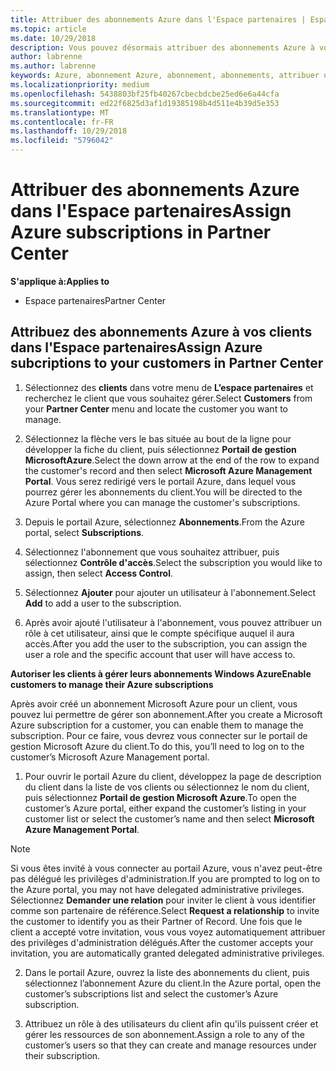 ```yaml
---
title: Attribuer des abonnements Azure dans l'Espace partenaires | Espace partenaires
ms.topic: article
ms.date: 10/29/2018
description: Vous pouvez désormais attribuer des abonnements Azure à vos clients dans l'Espace partenaires. Vous pouvez leur permettre de gérer leurs propres abonnements.
author: labrenne
ms.author: labrenne
keywords: Azure, abonnement Azure, abonnement, abonnements, attribuer un abonnement, gérer un abonnement Azure
ms.localizationpriority: medium
ms.openlocfilehash: 5438803bf25fb40267cbecbdcbe25ed6e6a44cfa
ms.sourcegitcommit: ed22f6825d3af1d19385198b4d511e4b39d5e353
ms.translationtype: MT
ms.contentlocale: fr-FR
ms.lasthandoff: 10/29/2018
ms.locfileid: "5796042"
---
```

# <a name="assign-azure-subscriptions-in-partner-center"></a><span data-ttu-id="d9585-104">Attribuer des abonnements Azure dans l'Espace partenaires</span><span class="sxs-lookup"><span data-stu-id="d9585-104">Assign Azure subscriptions in Partner Center</span></span>

**<span data-ttu-id="d9585-105">S'applique à:</span><span class="sxs-lookup"><span data-stu-id="d9585-105">Applies to</span></span>**

-  <span data-ttu-id="d9585-106">Espace partenaires</span><span class="sxs-lookup"><span data-stu-id="d9585-106">Partner Center</span></span>
 
## <a name="assign-azure-subcriptions-to-your-customers-in-partner-center"></a><span data-ttu-id="d9585-107">Attribuez des abonnements Azure à vos clients dans l'Espace partenaires</span><span class="sxs-lookup"><span data-stu-id="d9585-107">Assign Azure subcriptions to your customers in Partner Center</span></span>

1. <span data-ttu-id="d9585-108">Sélectionnez des **clients** dans votre menu de **L’espace partenaires** et recherchez le client que vous souhaitez gérer.</span><span class="sxs-lookup"><span data-stu-id="d9585-108">Select **Customers** from your **Partner Center** menu and locate the customer you want to manage.</span></span>

2.  <span data-ttu-id="d9585-109">Sélectionnez la flèche vers le bas située au bout de la ligne pour développer la fiche du client, puis sélectionnez **Portail de gestion MicrosoftAzure**.</span><span class="sxs-lookup"><span data-stu-id="d9585-109">Select the down arrow at the end of the row to expand the customer's record and then select **Microsoft Azure Management Portal**.</span></span> <span data-ttu-id="d9585-110">Vous serez redirigé vers le portail Azure, dans lequel vous pourrez gérer les abonnements du client.</span><span class="sxs-lookup"><span data-stu-id="d9585-110">You will be directed to the Azure Portal where you can manage the customer's subscriptions.</span></span> 

4. <span data-ttu-id="d9585-111">Depuis le portail Azure, sélectionnez **Abonnements**.</span><span class="sxs-lookup"><span data-stu-id="d9585-111">From the Azure portal, select **Subscriptions**.</span></span>

5. <span data-ttu-id="d9585-112">Sélectionnez l'abonnement que vous souhaitez attribuer, puis sélectionnez **Contrôle d'accès**.</span><span class="sxs-lookup"><span data-stu-id="d9585-112">Select the subscription you would like to assign, then select **Access Control**.</span></span>

6. <span data-ttu-id="d9585-113">Sélectionnez **Ajouter** pour ajouter un utilisateur à l'abonnement.</span><span class="sxs-lookup"><span data-stu-id="d9585-113">Select **Add** to add a user to the subscription.</span></span> 

7. <span data-ttu-id="d9585-114">Après avoir ajouté l'utilisateur à l'abonnement, vous pouvez attribuer un rôle à cet utilisateur, ainsi que le compte spécifique auquel il aura accès.</span><span class="sxs-lookup"><span data-stu-id="d9585-114">After you add the user to the subscription, you can assign the user a role and the specific account that user will have access to.</span></span> 

**<span data-ttu-id="d9585-115">Autoriser les clients à gérer leurs abonnements Windows Azure</span><span class="sxs-lookup"><span data-stu-id="d9585-115">Enable customers to manage their Azure subscriptions</span></span>**

<span data-ttu-id="d9585-116">Après avoir créé un abonnement Microsoft Azure pour un client, vous pouvez lui permettre de gérer son abonnement.</span><span class="sxs-lookup"><span data-stu-id="d9585-116">After you create a Microsoft Azure subscription for a customer, you can enable them to manage the subscription.</span></span> <span data-ttu-id="d9585-117">Pour ce faire, vous devrez vous connecter sur le portail de gestion Microsoft Azure du client.</span><span class="sxs-lookup"><span data-stu-id="d9585-117">To do this, you’ll need to log on to the customer’s Microsoft Azure Management portal.</span></span> 

1.  <span data-ttu-id="d9585-118">Pour ouvrir le portail Azure du client, développez la page de description du client dans la liste de vos clients ou sélectionnez le nom du client, puis sélectionnez **Portail de gestion Microsoft Azure**.</span><span class="sxs-lookup"><span data-stu-id="d9585-118">To open the customer’s Azure portal, either expand the customer’s listing in your customer list or select the customer’s name and then select **Microsoft Azure Management Portal**.</span></span>
    
> [!NOTE]  
> <span data-ttu-id="d9585-119">Si vous êtes invité à vous connecter au portail Azure, vous n'avez peut-être pas délégué les privilèges d'administration.</span><span class="sxs-lookup"><span data-stu-id="d9585-119">If you are prompted to log on to the Azure portal, you may not have delegated administrative privileges.</span></span> <span data-ttu-id="d9585-120">Sélectionnez **Demander une relation** pour inviter le client à vous identifier comme son partenaire de référence.</span><span class="sxs-lookup"><span data-stu-id="d9585-120">Select **Request a relationship** to invite the customer to identify you as their Partner of Record.</span></span> <span data-ttu-id="d9585-121">Une fois que le client a accepté votre invitation, vous vous voyez automatiquement attribuer des privilèges d'administration délégués.</span><span class="sxs-lookup"><span data-stu-id="d9585-121">After the customer accepts your invitation, you are automatically granted delegated administrative privileges.</span></span> 

2.  <span data-ttu-id="d9585-122">Dans le portail Azure, ouvrez la liste des abonnements du client, puis sélectionnez l’abonnement Azure du client.</span><span class="sxs-lookup"><span data-stu-id="d9585-122">In the Azure portal, open the customer’s subscriptions list and select the customer’s Azure subscription.</span></span>

3.  <span data-ttu-id="d9585-123">Attribuez un rôle à des utilisateurs du client afin qu'ils puissent créer et gérer les ressources de son abonnement.</span><span class="sxs-lookup"><span data-stu-id="d9585-123">Assign a role to any of the customer’s users so that they can create and manage resources under their subscription.</span></span>


